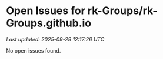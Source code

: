 # Open Issues for rk-Groups/rk-Groups.github.io

*Last updated: 2025-09-29 12:17:26 UTC*

No open issues found.
